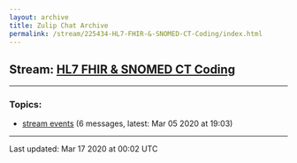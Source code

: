 ```yaml
---
layout: archive
title: Zulip Chat Archive
permalink: /stream/225434-HL7-FHIR-&-SNOMED-CT-Coding/index.html
---
```


## Stream: [HL7 FHIR & SNOMED CT Coding](https://hl7webmaster.github.io/zulip-hl7-org/stream/225434-HL7-FHIR-&-SNOMED-CT-Coding/index.html)
---

### Topics:

* [stream events](topic/stream.20events.html) (6 messages, latest: Mar 05 2020 at 19:03)

<hr><p>Last updated: Mar 17 2020 at 00:02 UTC</p>